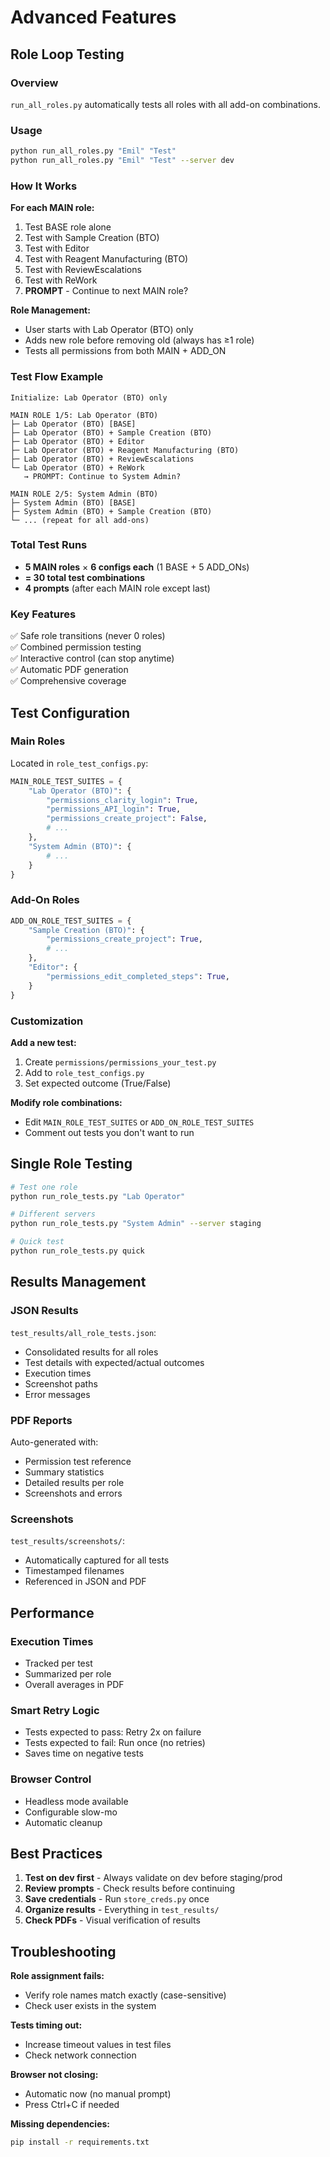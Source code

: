 # Advanced Features

## Role Loop Testing

### Overview
`run_all_roles.py` automatically tests all roles with all add-on combinations.

### Usage
```bash
python run_all_roles.py "Emil" "Test"
python run_all_roles.py "Emil" "Test" --server dev
```

### How It Works

**For each MAIN role:**
1. Test BASE role alone
2. Test with Sample Creation (BTO)
3. Test with Editor
4. Test with Reagent Manufacturing (BTO)
5. Test with ReviewEscalations
6. Test with ReWork
7. **PROMPT** - Continue to next MAIN role?

**Role Management:**
- User starts with Lab Operator (BTO) only
- Adds new role before removing old (always has ≥1 role)
- Tests all permissions from both MAIN + ADD_ON

### Test Flow Example

```
Initialize: Lab Operator (BTO) only

MAIN ROLE 1/5: Lab Operator (BTO)
├─ Lab Operator (BTO) [BASE]
├─ Lab Operator (BTO) + Sample Creation (BTO)
├─ Lab Operator (BTO) + Editor
├─ Lab Operator (BTO) + Reagent Manufacturing (BTO)
├─ Lab Operator (BTO) + ReviewEscalations
└─ Lab Operator (BTO) + ReWork
   → PROMPT: Continue to System Admin?

MAIN ROLE 2/5: System Admin (BTO)
├─ System Admin (BTO) [BASE]
├─ System Admin (BTO) + Sample Creation (BTO)
└─ ... (repeat for all add-ons)
```

### Total Test Runs
- **5 MAIN roles** × **6 configs each** (1 BASE + 5 ADD_ONs)
- **= 30 total test combinations**
- **4 prompts** (after each MAIN role except last)

### Key Features
✅ Safe role transitions (never 0 roles)  
✅ Combined permission testing  
✅ Interactive control (can stop anytime)  
✅ Automatic PDF generation  
✅ Comprehensive coverage  

## Test Configuration

### Main Roles
Located in `role_test_configs.py`:

```python
MAIN_ROLE_TEST_SUITES = {
    "Lab Operator (BTO)": {
        "permissions_clarity_login": True,
        "permissions_API_login": True,
        "permissions_create_project": False,
        # ...
    },
    "System Admin (BTO)": {
        # ...
    }
}
```

### Add-On Roles
```python
ADD_ON_ROLE_TEST_SUITES = {
    "Sample Creation (BTO)": {
        "permissions_create_project": True,
        # ...
    },
    "Editor": {
        "permissions_edit_completed_steps": True,
    }
}
```

### Customization

**Add a new test:**
1. Create `permissions/permissions_your_test.py`
2. Add to `role_test_configs.py`
3. Set expected outcome (True/False)

**Modify role combinations:**
- Edit `MAIN_ROLE_TEST_SUITES` or `ADD_ON_ROLE_TEST_SUITES`
- Comment out tests you don't want to run

## Single Role Testing

```bash
# Test one role
python run_role_tests.py "Lab Operator"

# Different servers
python run_role_tests.py "System Admin" --server staging

# Quick test
python run_role_tests.py quick
```

## Results Management

### JSON Results
`test_results/all_role_tests.json`:
- Consolidated results for all roles
- Test details with expected/actual outcomes
- Execution times
- Screenshot paths
- Error messages

### PDF Reports
Auto-generated with:
- Permission test reference
- Summary statistics
- Detailed results per role
- Screenshots and errors

### Screenshots
`test_results/screenshots/`:
- Automatically captured for all tests
- Timestamped filenames
- Referenced in JSON and PDF

## Performance

### Execution Times
- Tracked per test
- Summarized per role
- Overall averages in PDF

### Smart Retry Logic
- Tests expected to pass: Retry 2x on failure
- Tests expected to fail: Run once (no retries)
- Saves time on negative tests

### Browser Control
- Headless mode available
- Configurable slow-mo
- Automatic cleanup

## Best Practices

1. **Test on dev first** - Always validate on dev before staging/prod
2. **Review prompts** - Check results before continuing
3. **Save credentials** - Run `store_creds.py` once
4. **Organize results** - Everything in `test_results/`
5. **Check PDFs** - Visual verification of results

## Troubleshooting

**Role assignment fails:**
- Verify role names match exactly (case-sensitive)
- Check user exists in the system

**Tests timing out:**
- Increase timeout values in test files
- Check network connection

**Browser not closing:**
- Automatic now (no manual prompt)
- Press Ctrl+C if needed

**Missing dependencies:**
```bash
pip install -r requirements.txt
```

